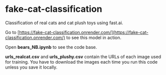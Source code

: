 # fake-cat-classification
Classification of real cats and cat plush toys using fast.ai.

Go to [https://fake-cat-classification.onrender.com/](https://fake-cat-classification.onrender.com/) to see this model in action.

Open **bears_NB.ipynb** to see the code base.

**urls_realcat.csv** and **urls_plushy.csv** contain the URLs of each image used for training. You have to download the images each time you run this code unless you save it locally.
